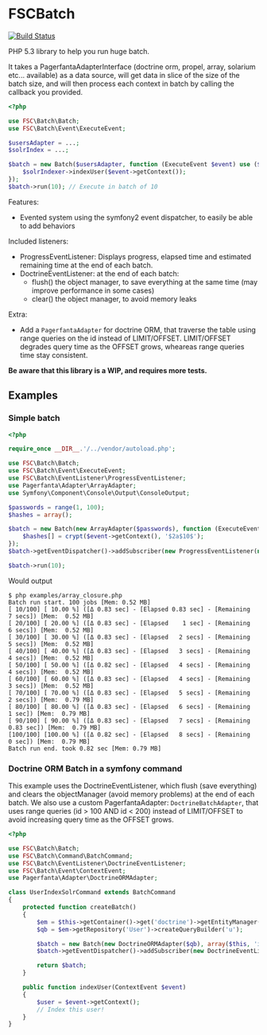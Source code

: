 # FSCBatch

[![Build Status](https://secure.travis-ci.org/TheFootballSocialClub/FSCBatch.png?branch=master)](http://travis-ci.org/TheFootballSocialClub/FSCBatch)

PHP 5.3 library to help you run huge batch.

It takes a PagerfantaAdapterInterface (doctrine orm, propel, array, solarium etc... available) as a data source,
will get data in slice of the size of the batch size, and will then process each context in batch by calling the
callback you provided.

```php
<?php

use FSC\Batch\Batch;
use FSC\Batch\Event\ExecuteEvent;

$usersAdapter = ...;
$solrIndex = ...;

$batch = new Batch($usersAdapter, function (ExecuteEvent $event) use ($solrIndexer) {
    $solrIndexer->indexUser($event->getContext());
});
$batch->run(10); // Execute in batch of 10
```

Features:

* Evented system using the symfony2 event dispatcher, to easily be able to add behaviors

Included listeners:
* ProgressEventListener: Displays progress, elapsed time and estimated remaining time at the end of each batch.
* DoctrineEventListener: at the end of each batch:
  * flush() the object manager, to save everything at the same time (may improve performance in some cases)
  * clear() the object manager, to avoid memory leaks

Extra:
* Add a `PagerfantaAdapter` for doctrine ORM, that traverse the table using range queries on the id instead of LIMIT/OFFSET.
  LIMIT/OFFSET degrades query time as the OFFSET grows, wheareas range queries time stay consistent.

**Be aware that this library is a WIP, and requires more tests.**

## Examples

### Simple batch

```php
<?php

require_once __DIR__.'/../vendor/autoload.php';

use FSC\Batch\Batch;
use FSC\Batch\Event\ExecuteEvent;
use FSC\Batch\EventListener\ProgressEventListener;
use Pagerfanta\Adapter\ArrayAdapter;
use Symfony\Component\Console\Output\ConsoleOutput;

$passwords = range(1, 100);
$hashes = array();

$batch = new Batch(new ArrayAdapter($passwords), function (ExecuteEvent $event) use (&$hashes) {
    $hashes[] = crypt($event->getContext(), '$2a$10$');
});
$batch->getEventDispatcher()->addSubscriber(new ProgressEventListener(new ConsoleOutput()));

$batch->run(10);
```

Would output

```
$ php examples/array_closure.php
Batch run start. 100 jobs [Mem: 0.52 MB]
[ 10/100] [ 10.00 %] ([Δ 0.83 sec] - [Elapsed 0.83 sec] - [Remaining   7 secs]) [Mem:  0.52 MB]
[ 20/100] [ 20.00 %] ([Δ 0.83 sec] - [Elapsed    1 sec] - [Remaining   6 secs]) [Mem:  0.52 MB]
[ 30/100] [ 30.00 %] ([Δ 0.83 sec] - [Elapsed   2 secs] - [Remaining   5 secs]) [Mem:  0.52 MB]
[ 40/100] [ 40.00 %] ([Δ 0.83 sec] - [Elapsed   3 secs] - [Remaining   4 secs]) [Mem:  0.52 MB]
[ 50/100] [ 50.00 %] ([Δ 0.82 sec] - [Elapsed   4 secs] - [Remaining   4 secs]) [Mem:  0.52 MB]
[ 60/100] [ 60.00 %] ([Δ 0.83 sec] - [Elapsed   4 secs] - [Remaining   3 secs]) [Mem:  0.52 MB]
[ 70/100] [ 70.00 %] ([Δ 0.83 sec] - [Elapsed   5 secs] - [Remaining   2 secs]) [Mem:  0.79 MB]
[ 80/100] [ 80.00 %] ([Δ 0.83 sec] - [Elapsed   6 secs] - [Remaining    1 sec]) [Mem:  0.79 MB]
[ 90/100] [ 90.00 %] ([Δ 0.83 sec] - [Elapsed   7 secs] - [Remaining 0.83 sec]) [Mem:  0.79 MB]
[100/100] [100.00 %] ([Δ 0.82 sec] - [Elapsed   8 secs] - [Remaining    0 sec]) [Mem:  0.79 MB]
Batch run end. took 0.82 sec [Mem: 0.79 MB]
```

### Doctrine ORM Batch in a symfony command

This example uses the DoctrineEventListener, which flush (save everything) and clears the objectManager (avoid memory problems) at the end of each batch.
We also use a custom PagerfantaAdapter: `DoctrineBatchAdapter`, that uses range queries (id > 100 AND id < 200) instead of LIMIT/OFFSET to avoid increasing query time as the OFFSET grows.

```php
<?php

use FSC\Batch\Batch;
use FSC\Batch\Command\BatchCommand;
use FSC\Batch\EventListener\DoctrineEventListener;
use FSC\Batch\Event\ContextEvent;
use Pagerfanta\Adapter\DoctrineORMAdapter;

class UserIndexSolrCommand extends BatchCommand
{
    protected function createBatch()
    {
        $em = $this->getContainer()->get('doctrine')->getEntityManager();
        $qb = $em->getRepository('User')->createQueryBuilder('u');

        $batch = new Batch(new DoctrineORMAdapter($qb), array($this, 'indexUser'));
        $batch->getEventDispatcher()->addSubscriber(new DoctrineEventListener($em));

        return $batch;
    }

    public function indexUser(ContextEvent $event)
    {
        $user = $event->getContext();
        // Index this user!
    }
}
```
